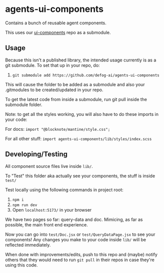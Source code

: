 # agents-ui-components

Contains a bunch of reusable agent components.

This uses our [ui-components](https://github.com/defog-ai/ui-components) repo as a submodule.

## Usage

Because this isn't a published library, the intended usage currently is as a git submodule. To set that up in your repo, do:

1. `git submodule add https://github.com/defog-ai/agents-ui-components`

This will cause the folder to be added as a submodule and also your .gitmodules to be created/updated in your repo.

To get the latest code from inside a submodule, run git pull inside the submodule folder.


Note: to get all the styles working, you will also have to do these imports in your code:

For docs:
`import "@blocknote/mantine/style.css";`

For all other stuff:
`import agents-ui-components/lib/styles/index.scss`



## Developing/Testing

All component source files live inside `lib/`.

To "Test" this folder aka actually see your components, the stuff is inside `test/`

Test locally using the following commands in project root:

1. `npm i`
2. `npm run dev`
3. Open `localhost:5173/` in your browser

We have two pages so far: query-data and doc. Mimicing, as far as possible, the main front end experience.

Now you can go into `test/Doc.jsx` or `test/QueryDataPage.jsx` to see your components! Any changes you make to your code inside `lib/` will be reflected immediately.

When done with improvements/edits, push to this repo and (maybe) notify others that they would need to run `git pull` in their repos in case they're using this code.
